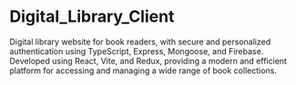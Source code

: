 # Digital_Library_Client
Digital library website for book readers, with secure and personalized authentication using TypeScript, Express, Mongoose, and Firebase. Developed using React, Vite, and Redux, providing a modern and efficient platform for accessing and managing a wide range of book collections.  
